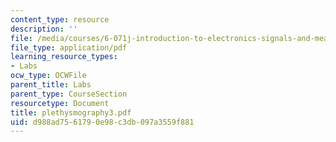 ```yaml
---
content_type: resource
description: ''
file: /media/courses/6-071j-introduction-to-electronics-signals-and-measurement-spring-2006/d988ad7561790e98c3db097a3559f881_plethysmography3.pdf
file_type: application/pdf
learning_resource_types:
- Labs
ocw_type: OCWFile
parent_title: Labs
parent_type: CourseSection
resourcetype: Document
title: plethysmography3.pdf
uid: d988ad75-6179-0e98-c3db-097a3559f881
---
```

